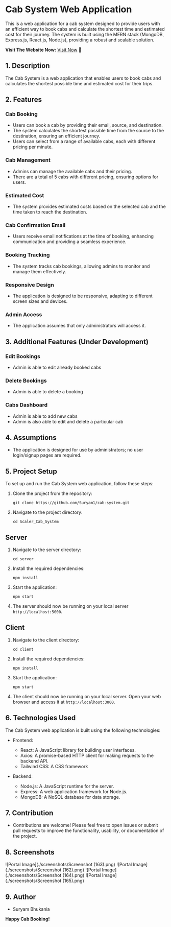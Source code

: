 # Cab System Web Application

This is a web application for a cab system designed to provide users with an efficient way to book cabs and calculate the shortest time and estimated cost for their journey. The system is built using the MERN stack (MongoDB, Express.js, React.js, Node.js), providing a robust and scalable solution.

**Visit The Website Now:**
[Visit Now](cab-system-ypr4.vercel.app) 🚀

## 1. Description

The Cab System is a web application that enables users to book cabs and calculates the shortest possible time and estimated cost for their trips.

## 2. Features

### Cab Booking

- Users can book a cab by providing their email, source, and destination.
- The system calculates the shortest possible time from the source to the destination, ensuring an efficient journey.
- Users can select from a range of available cabs, each with different pricing per minute.

### Cab Management

- Admins can manage the available cabs and their pricing.
- There are a total of 5 cabs with different pricing, ensuring options for users.

### Estimated Cost

- The system provides estimated costs based on the selected cab and the time taken to reach the destination.

### Cab Confirmation Email

- Users receive email notifications at the time of booking, enhancing communication and providing a seamless experience.

### Booking Tracking

- The system tracks cab bookings, allowing admins to monitor and manage them effectively.

### Responsive Design

- The application is designed to be responsive, adapting to different screen sizes and devices.

### Admin Access

- The application assumes that only administrators will access it.

## 3. Additional Features (Under Development)

### Edit Bookings

- Admin is able to edit already booked cabs

### Delete Bookings

- Admin is able to delete a booking

### Cabs Dashboard

- Admin is able to add new cabs
- Admin is also able to edit and delete a particular cab

## 4. Assumptions

- The application is designed for use by administrators; no user login/signup pages are required.

## 5. Project Setup

To set up and run the Cab System web application, follow these steps:

1. Clone the project from the repository:

   ```
   git clone https://github.com/Suryam1/cab-system.git
   ```

2. Navigate to the project directory:
   ```
   cd Scaler_Cab_System
   ```

## Server

1. Navigate to the server directory:

   ```
   cd server
   ```

2. Install the required dependencies:

   ```
   npm install
   ```

3. Start the application:
   ```
   npm start
   ```
4. The server should now be running on your local server `http://localhost:5000`.

## Client

1. Navigate to the client directory:

   ```
   cd client
   ```

2. Install the required dependencies:

   ```
   npm install
   ```

3. Start the application:

   ```
   npm start
   ```

4. The client should now be running on your local server.
   Open your web browser and access it at `http://localhost:3000`.

## 6. Technologies Used

The Cab System web application is built using the following technologies:

- Frontend:

  - React: A JavaScript library for building user interfaces.
  - Axios: A promise-based HTTP client for making requests to the backend API.
  - Tailwind CSS: A CSS framework

- Backend:
  - Node.js: A JavaScript runtime for the server.
  - Express: A web application framework for Node.js.
  - MongoDB: A NoSQL database for data storage.

## 7. Contribution

- Contributions are welcome! Please feel free to open issues or submit pull requests to improve the functionality, usability, or documentation of the project.

## 8. Screenshots

![Portal Image](./screenshots/Screenshot (163).png)
![Portal Image](./screenshots/Screenshot (162).png)
![Portal Image](./screenshots/Screenshot (164).png)
![Portal Image](./screenshots/Screenshot (165).png)

## 9. Author

- Suryam Bhukania

**Happy Cab Booking!**
